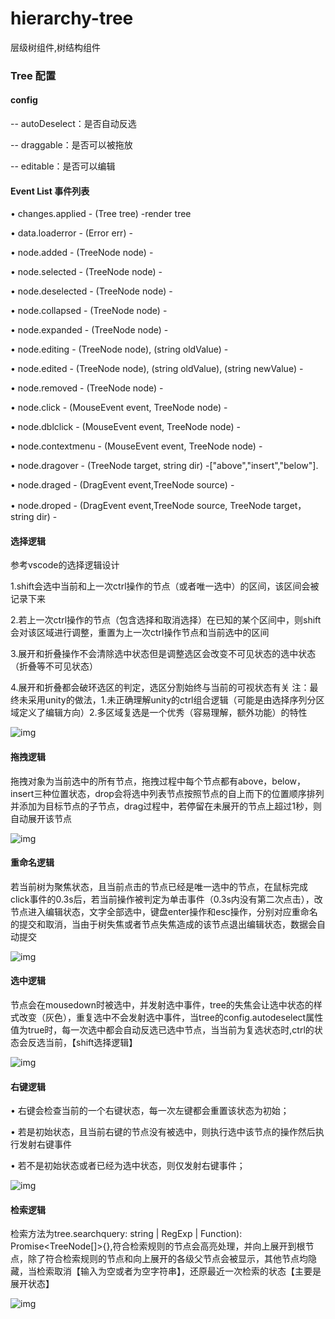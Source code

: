 # hierarchy-tree

层级树组件,树结构组件

### Tree 配置
#### config

--  autoDeselect：是否自动反选

--  draggable：是否可以被拖放

--  editable：是否可以编辑

#### Event List 事件列表

• changes.applied - (Tree tree)  -render tree

• data.loaderror - (Error err) -

• node.added - (TreeNode node) -

• node.selected - (TreeNode node) -

• node.deselected - (TreeNode node) -

• node.collapsed - (TreeNode node) -

• node.expanded - (TreeNode node) -

• node.editing - (TreeNode node), (string oldValue) -

• node.edited - (TreeNode node), (string oldValue), (string newValue) -

• node.removed - (TreeNode node) -

• node.click - (MouseEvent event, TreeNode node) -

• node.dblclick - (MouseEvent event, TreeNode node) -

• node.contextmenu - (MouseEvent event, TreeNode node) -

• node.dragover - (TreeNode target, string dir) -["above","insert","below"].

• node.draged - (DragEvent event,TreeNode source) -

• node.droped - (DragEvent event,TreeNode source, TreeNode target，string dir) -

#### 选择逻辑
参考vscode的选择逻辑设计

1.shift会选中当前和上一次ctrl操作的节点（或者唯一选中）的区间，该区间会被记录下来

2.若上一次ctrl操作的节点（包含选择和取消选择）在已知的某个区间中，则shift会对该区域进行调整，重置为上一次ctrl操作节点和当前选中的区间

3.展开和折叠操作不会清除选中状态但是调整选区会改变不可见状态的选中状态（折叠等不可见状态）

4.展开和折叠都会破环选区的判定，选区分割始终与当前的可视状态有关
注：最终未采用unity的做法，1.未正确理解unity的ctrl组合逻辑（可能是由选择序列分区域定义了编辑方向）2.多区域复选是一个优秀（容易理解，额外功能）的特性

![img](./images/GHrZ31hs0F.gif)
#### 拖拽逻辑

拖拽对象为当前选中的所有节点，拖拽过程中每个节点都有above，below，insert三种位置状态，drop会将选中列表节点按照节点的自上而下的位置顺序排列并添加为目标节点的子节点，drag过程中，若停留在未展开的节点上超过1秒，则自动展开该节点

![img](./images/2sTjoomGwK.gif)
#### 重命名逻辑

若当前树为聚焦状态，且当前点击的节点已经是唯一选中的节点，在鼠标完成click事件的0.3s后，若当前操作被判定为单击事件（0.3s内没有第二次点击），改节点进入编辑状态，文字全部选中，键盘enter操作和esc操作，分别对应重命名的提交和取消，当由于树失焦或者节点失焦造成的该节点退出编辑状态，数据会自动提交

![img](./images/ipjwmcak95.gif)
#### 选中逻辑

节点会在mousedown时被选中，并发射选中事件，tree的失焦会让选中状态的样式改变（灰色），重复选中不会发射选中事件，当tree的config.autodeselect属性值为true时，每一次选中都会自动反选已选中节点，当当前为复选状态时,ctrl的状态会反选当前，【shift选择逻辑】

![img](./images/fAi8e8IDLu.gif)
#### 右键逻辑

• 右键会检查当前的一个右键状态，每一次左键都会重置该状态为初始；

• 若是初始状态，且当前右键的节点没有被选中，则执行选中该节点的操作然后执行发射右键事件

• 若不是初始状态或者已经为选中状态，则仅发射右键事件；

![img](./images/uvOcfNPKMd.gif)
#### 检索逻辑

检索方法为tree.searchquery: string | RegExp | Function): Promise<TreeNode[]>{},符合检索规则的节点会高亮处理，并向上展开到根节点，除了符合检索规则的节点和向上展开的各级父节点会被显示，其他节点均隐藏，当检索取消【输入为空或者为空字符串】，还原最近一次检索的状态【主要是展开状态】

![img](./images/eeUo4bCOSj.gif)
